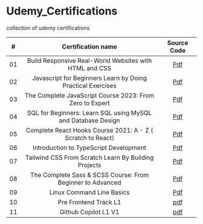 # Udemy_Certifications
collection of udemy certifications

|  #  |            Certification name             | Source Code |
| :-: | :----------------------------: | :-------: |
| 01  |     Build Responsive Real-World Websites with HTML and CSS     | [Pdf](./html-css-js-cert.pdf.pdf) |  
| 02  |     Javascript for Beginners Learn by Doing Practical Exercises     | [Pdf](./js-basic.pdf) |
| 03  |     The Complete JavaScript Course 2023: From Zero to Expert  | [Pdf](./complete_js.pdf)  |
| 04  |     SQL for Beginners: Learn SQL using MySQL and Database Design     | [Pdf](./mysql-basic.pdf)  |
| 05  |     Complete React Hooks Course 2021: A - Z ( Scratch to React)    | [Pdf](./react-hooks.pdf)  |
| 06  |     Introduction to TypeScript Development     | [Pdf](./typeScript.pdf)  |
| 07  |     Tailwind CSS From Scratch Learn By Building Projects     | [Pdf](./tailwind.pdf)  |
| 08  |     The Complete Sass & SCSS Course: From Beginner to Advanced    | [Pdf](./sass-cert.pdf)  |
| 09  |     Linux Command Line Basics     | [Pdf](./linux-basic-cert.pdf)  |
| 10  |     Pre Frontend Track L1         |[pdf](./Pre_Frontend_Track_L1.pdf) |
| 11  |     Github Copilot L1 V1         |[pdf](./Github_Copilot_L1_V1.pdf) |
